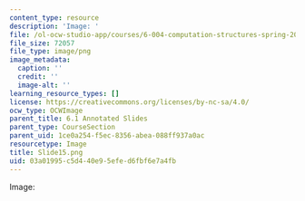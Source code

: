 ```yaml
---
content_type: resource
description: 'Image: '
file: /ol-ocw-studio-app/courses/6-004-computation-structures-spring-2017/03a01995c5d440e95efed6fbf6e7a4fb_Slide15.png
file_size: 72057
file_type: image/png
image_metadata:
  caption: ''
  credit: ''
  image-alt: ''
learning_resource_types: []
license: https://creativecommons.org/licenses/by-nc-sa/4.0/
ocw_type: OCWImage
parent_title: 6.1 Annotated Slides
parent_type: CourseSection
parent_uid: 1ce0a254-f5ec-8356-abea-088ff937a0ac
resourcetype: Image
title: Slide15.png
uid: 03a01995-c5d4-40e9-5efe-d6fbf6e7a4fb
---
```

Image: 